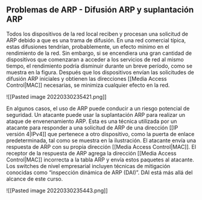 ## Problemas de ARP - Difusión ARP y suplantación ARP

Todos los dispositivos de la red local reciben y procesan una solicitud de ARP debido a que es una trama de difusión. En una red comercial típica, estas difusiones tendrían, probablemente, un efecto mínimo en el rendimiento de la red. Sin embargo, si se encendiera una gran cantidad de dispositivos que comenzaran a acceder a los servicios de red al mismo tiempo, el rendimiento podría disminuir durante un breve período, como se muestra en la figura. Después que los dispositivos envían las solicitudes de difusión ARP iniciales y obtienen las direcciones [[Media Access Control|MAC]] necesarias, se minimiza cualquier efecto en la red.

![[Pasted image 20220330235421.png]]

En algunos casos, el uso de ARP puede conducir a un riesgo potencial de seguridad. Un atacante puede usar la suplantación ARP para realizar un ataque de envenenamiento ARP. Esta es una técnica utilizada por un atacante para responder a una solicitud de ARP de una dirección [[IP versión 4|IPv4]] que pertenece a otro dispositivo, como la puerta de enlace predeterminada, tal como se muestra en la ilustración. El atacante envía una respuesta de ARP con su propia dirección [[Media Access Control|MAC]]. El receptor de la respuesta de ARP agrega la dirección [[Media Access Control|MAC]] incorrecta a la tabla ARP y envía estos paquetes al atacante. Los switches de nivel empresarial incluyen técnicas de mitigación conocidas como “inspección dinámica de ARP (DAI)”. DAI está más allá del alcance de este curso.

![[Pasted image 20220330235443.png]]